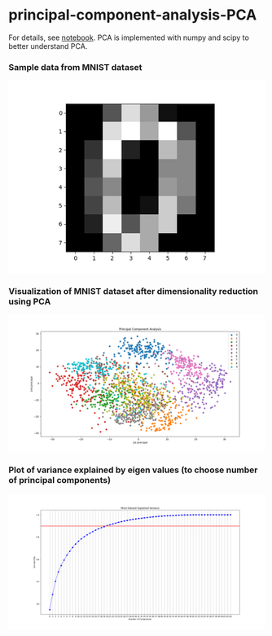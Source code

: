# principal-component-analysis-PCA

For details, see [notebook](pca.ipynb). PCA is implemented with numpy and scipy to better understand PCA.

### Sample data from MNIST dataset

![Sample data from MNIST dataset](images/sample_mnist_data.png)

### Visualization of MNIST dataset after dimensionality reduction using PCA

![Visualization of MNIST dataset using PCA](images/visualization_of_mnist_data_using_PCA.png)

### Plot of variance explained by eigen values (to choose number of principal components)
![Choosing number of principal components](images/Choosing_number_principal_components.png)
